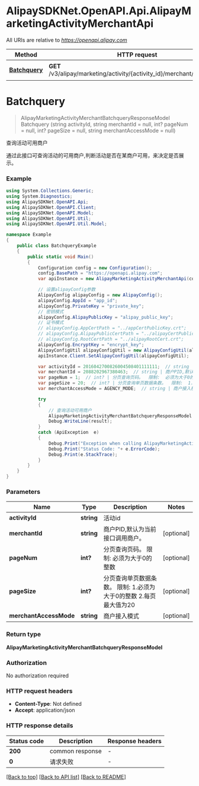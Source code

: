 # AlipaySDKNet.OpenAPI.Api.AlipayMarketingActivityMerchantApi

All URIs are relative to *https://openapi.alipay.com*

Method | HTTP request | Description
------------- | ------------- | -------------
[**Batchquery**](AlipayMarketingActivityMerchantApi.md#batchquery) | **GET** /v3/alipay/marketing/activity/{activity_id}/merchant/batchquery | 查询活动可用商户


<a name="batchquery"></a>
# **Batchquery**
> AlipayMarketingActivityMerchantBatchqueryResponseModel Batchquery (string activityId, string merchantId = null, int? pageNum = null, int? pageSize = null, string merchantAccessMode = null)

查询活动可用商户

通过此接口可查询活动的可用商户,判断活动是否在某商户可用，来决定是否展示。

### Example
```csharp
using System.Collections.Generic;
using System.Diagnostics;
using AlipaySDKNet.OpenAPI.Api;
using AlipaySDKNet.OpenAPI.Client;
using AlipaySDKNet.OpenAPI.Model;
using AlipaySDKNet.OpenAPI.Util;
using AlipaySDKNet.OpenAPI.Util.Model;

namespace Example
{
    public class BatchqueryExample
    {
        public static void Main()
        {
            Configuration config = new Configuration();
            config.BasePath = "https://openapi.alipay.com";
            var apiInstance = new AlipayMarketingActivityMerchantApi(config);

            // 设置alipayConfig参数
            AlipayConfig alipayConfig = new AlipayConfig();
            alipayConfig.AppId = "app_id";
            alipayConfig.PrivateKey = "private_key";
            // 密钥模式
            alipayConfig.AlipayPublicKey = "alipay_public_key";
            // 证书模式
            // alipayConfig.AppCertPath = "../appCertPublicKey.crt";
            // alipayConfig.AlipayPublicCertPath = "../alipayCertPublicKey_RSA2.crt";
            // alipayConfig.RootCertPath = "../alipayRootCert.crt";
            alipayConfig.EncryptKey = "encrypt_key";
            AlipayConfigUtil alipayConfigUtil = new AlipayConfigUtil(alipayConfig);
            apiInstance.Client.SetAlipayConfigUtil(alipayConfigUtil);

            var activityId = 2016042700826004508401111111;  // string | 活动id
            var merchantId = 2088202967380463;  // string | 商户PID,默认为当前接口调用商户。 (optional) 
            var pageNum = 1;  // int? | 分页查询页码。  限制:  必须为大于0的整数 (optional) 
            var pageSize = 20;  // int? | 分页查询单页数据条数。  限制:  1.必须为大于0的整数  2.每页最大值为20 (optional) 
            var merchantAccessMode = AGENCY_MODE;  // string | 商户接入模式 (optional) 

            try
            {
                // 查询活动可用商户
                AlipayMarketingActivityMerchantBatchqueryResponseModel result = apiInstance.Batchquery(activityId, merchantId, pageNum, pageSize, merchantAccessMode);
                Debug.WriteLine(result);
            }
            catch (ApiException  e)
            {
                Debug.Print("Exception when calling AlipayMarketingActivityMerchantApi.Batchquery: " + e.Message );
                Debug.Print("Status Code: "+ e.ErrorCode);
                Debug.Print(e.StackTrace);
            }
        }
    }
}
```

### Parameters

Name | Type | Description  | Notes
------------- | ------------- | ------------- | -------------
 **activityId** | **string**| 活动id | 
 **merchantId** | **string**| 商户PID,默认为当前接口调用商户。 | [optional] 
 **pageNum** | **int?**| 分页查询页码。  限制:  必须为大于0的整数 | [optional] 
 **pageSize** | **int?**| 分页查询单页数据条数。  限制:  1.必须为大于0的整数  2.每页最大值为20 | [optional] 
 **merchantAccessMode** | **string**| 商户接入模式 | [optional] 

### Return type

**AlipayMarketingActivityMerchantBatchqueryResponseModel**

### Authorization

No authorization required

### HTTP request headers

 - **Content-Type**: Not defined
 - **Accept**: application/json


### HTTP response details
| Status code | Description | Response headers |
|-------------|-------------|------------------|
| **200** | common response |  -  |
| **0** | 请求失败 |  -  |

[[Back to top]](#) [[Back to API list]](../README.md#documentation-for-api-endpoints) [[Back to README]](../README.md)

